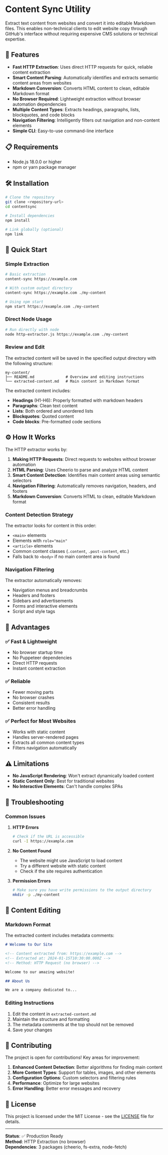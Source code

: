 # Content Sync Utility

Extract text content from websites and convert it into editable Markdown files. This enables non-technical clients to edit website copy through GitHub's interface without requiring expensive CMS solutions or technical expertise.

## 🚀 Features

- **Fast HTTP Extraction**: Uses direct HTTP requests for quick, reliable content extraction
- **Smart Content Parsing**: Automatically identifies and extracts semantic content areas from websites
- **Markdown Conversion**: Converts HTML content to clean, editable Markdown format
- **No Browser Required**: Lightweight extraction without browser automation dependencies
- **Multiple Content Types**: Extracts headings, paragraphs, lists, blockquotes, and code blocks
- **Navigation Filtering**: Intelligently filters out navigation and non-content elements
- **Simple CLI**: Easy-to-use command-line interface

## 📋 Requirements

- Node.js 18.0.0 or higher
- npm or yarn package manager

## 🛠️ Installation

```bash
# Clone the repository
git clone <repository-url>
cd contentsync

# Install dependencies
npm install

# Link globally (optional)
npm link
```

## 🎯 Quick Start

### Simple Extraction

```bash
# Basic extraction
content-sync https://example.com

# With custom output directory
content-sync https://example.com ./my-content

# Using npm start
npm start https://example.com ./my-content
```

### Direct Node Usage

```bash
# Run directly with node
node http-extractor.js https://example.com ./my-content
```

### Review and Edit

The extracted content will be saved in the specified output directory with the following structure:

```
my-content/
├── README.md              # Overview and editing instructions
└── extracted-content.md   # Main content in Markdown format
```

The extracted content includes:
- **Headings** (H1-H6): Properly formatted with markdown headers
- **Paragraphs**: Clean text content
- **Lists**: Both ordered and unordered lists
- **Blockquotes**: Quoted content
- **Code blocks**: Pre-formatted code sections

## ⚙️ How It Works

The HTTP extractor works by:

1. **Making HTTP Requests**: Direct requests to websites without browser automation
2. **HTML Parsing**: Uses Cheerio to parse and analyze HTML content
3. **Smart Content Detection**: Identifies main content areas using semantic selectors
4. **Navigation Filtering**: Automatically removes navigation, headers, and footers
5. **Markdown Conversion**: Converts HTML to clean, editable Markdown format

### Content Detection Strategy

The extractor looks for content in this order:
- `<main>` elements
- Elements with `role="main"`
- `<article>` elements
- Common content classes (`.content`, `.post-content`, etc.)
- Falls back to `<body>` if no main content area is found

### Navigation Filtering

The extractor automatically removes:
- Navigation menus and breadcrumbs
- Headers and footers
- Sidebars and advertisements
- Forms and interactive elements
- Script and style tags

## 🎯 Advantages

### ✅ **Fast & Lightweight**
- No browser startup time
- No Puppeteer dependencies
- Direct HTTP requests
- Instant content extraction

### ✅ **Reliable**
- Fewer moving parts
- No browser crashes
- Consistent results
- Better error handling

### ✅ **Perfect for Most Websites**
- Works with static content
- Handles server-rendered pages
- Extracts all common content types
- Filters navigation automatically

## ⚠️ Limitations

- **No JavaScript Rendering**: Won't extract dynamically loaded content
- **Static Content Only**: Best for traditional websites
- **No Interactive Elements**: Can't handle complex SPAs

## 🐛 Troubleshooting

### Common Issues

1. **HTTP Errors**
   ```bash
   # Check if the URL is accessible
   curl -I https://example.com
   ```

2. **No Content Found**
   - The website might use JavaScript to load content
   - Try a different website with static content
   - Check if the site requires authentication

3. **Permission Errors**
   ```bash
   # Make sure you have write permissions to the output directory
   mkdir -p ./my-content
   ```

## 📝 Content Editing

### Markdown Format

The extracted content includes metadata comments:

```markdown
# Welcome to Our Site

<!-- Content extracted from: https://example.com -->
<!-- Extracted at: 2024-01-15T10:30:00.000Z -->
<!-- Method: HTTP Request (no browser) -->

Welcome to our amazing website!

## About Us

We are a company dedicated to...
```

### Editing Instructions

1. Edit the content in `extracted-content.md`
2. Maintain the structure and formatting
3. The metadata comments at the top should not be removed
4. Save your changes

## 🤝 Contributing

The project is open for contributions! Key areas for improvement:

1. **Enhanced Content Detection**: Better algorithms for finding main content
2. **More Content Types**: Support for tables, images, and other elements
3. **Configuration Options**: Custom selectors and filtering rules
4. **Performance**: Optimize for large websites
5. **Error Handling**: Better error messages and recovery

## 📄 License

This project is licensed under the MIT License - see the [LICENSE](LICENSE) file for details.

---

**Status**: ✅ Production Ready  
**Method**: HTTP Extraction (no browser)  
**Dependencies**: 3 packages (cheerio, fs-extra, node-fetch)
